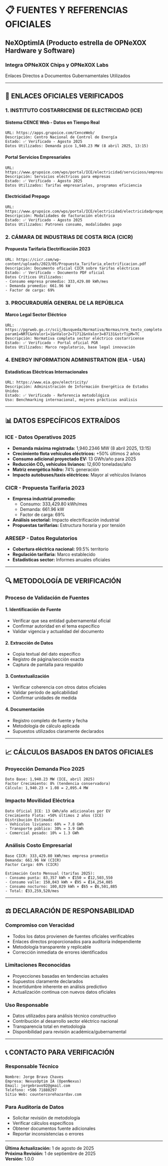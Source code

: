 # 📋 FUENTES Y REFERENCIAS OFICIALES
## NeXOptimIA (Producto estrella de OPNeXOX Hardware y Software)
### Integra OPNeXOX Chips y OPNeXOX Labs
Enlaces Directos a Documentos Gubernamentales Utilizados

---

## 🔗 ENLACES OFICIALES VERIFICADOS

### **1. INSTITUTO COSTARRICENSE DE ELECTRICIDAD (ICE)**

#### Sistema CENCE Web - Datos en Tiempo Real
```
URL: https://apps.grupoice.com/CenceWeb/
Descripción: Centro Nacional de Control de Energía
Estado: ✅ Verificado - Agosto 2025
Datos Utilizados: Demanda pico 1,940.23 MW (8 abril 2025, 13:15)
```

#### Portal Servicios Empresariales
```
URL: https://www.grupoice.com/wps/portal/ICE/electricidad/servicioss/empresariales
Descripción: Servicios eléctricos para empresas
Estado: ✅ Verificado - Agosto 2025
Datos Utilizados: Tarifas empresariales, programas eficiencia
```

#### Electricidad Prepago
```
URL: https://www.grupoice.com/wps/portal/ICE/electricidad/electricidadprepago/electricidadprepago
Descripción: Modalidades de facturación eléctrica
Estado: ✅ Verificado - Agosto 2025
Datos Utilizados: Patrones consumo, modalidades pago
```

### **2. CÁMARA DE INDUSTRIAS DE COSTA RICA (CICR)**

#### Propuesta Tarifaria Electrificación 2023
```
URL: https://cicr.com/wp-content/uploads/2023/05/Propuesta_Tarifaria_electrificacion.pdf
Descripción: Documento oficial CICR sobre tarifas eléctricas
Estado: ✅ Verificado - Documento PDF oficial
Datos Críticos Utilizados:
- Consumo empresa promedio: 333,429.80 kWh/mes
- Demanda promedio: 661.96 kW  
- Factor de carga: 69%
```

### **3. PROCURADURÍA GENERAL DE LA REPÚBLICA**

#### Marco Legal Sector Eléctrico
```
URL: https://pgrweb.go.cr/scij/Busqueda/Normativa/Normas/nrm_texto_completo.aspx?param1=NRTC&nValor1=1&nValor2=71712&nValor3=87131&strTipM=TC
Descripción: Normativa completa sector eléctrico costarricense
Estado: ✅ Verificado - Portal oficial PGR
Datos Utilizados: Marco regulatorio, base legal innovación
```

### **4. ENERGY INFORMATION ADMINISTRATION (EIA - USA)**

#### Estadísticas Eléctricas Internacionales
```
URL: https://www.eia.gov/electricity/
Descripción: Administración de Información Energética de Estados Unidos
Estado: ✅ Verificado - Referencia metodológica
Uso: Benchmarking internacional, mejores prácticas análisis
```

---

## 📊 DATOS ESPECÍFICOS EXTRAÍDOS

### **ICE - Datos Operativos 2025**
- **Demanda máxima registrada:** 1,940.2346 MW (8 abril 2025, 13:15)
- **Crecimiento flota vehículos eléctricos:** +50% últimos 2 años
- **Consumo adicional proyectado EV:** 13 GWh/año para 2025
- **Reducción CO₂ vehículos livianos:** 12,600 toneladas/año
- **Matriz energética hidro:** 74% generación
- **Impacto autobuses/taxis eléctricos:** Mayor al vehículos livianos

### **CICR - Propuesta Tarifaria 2023**
- **Empresa industrial promedio:**
  - Consumo: 333,429.80 kWh/mes
  - Demanda: 661.96 kW
  - Factor de carga: 69%
- **Análisis sectorial:** Impacto electrificación industrial
- **Propuestas tarifarias:** Estructura horaria y por tensión

### **ARESEP - Datos Regulatorios**
- **Cobertura eléctrica nacional:** 99.5% territorio
- **Regulación tarifaria:** Marco establecido
- **Estadísticas sector:** Informes anuales oficiales

---

## 🔍 METODOLOGÍA DE VERIFICACIÓN

### **Proceso de Validación de Fuentes**

#### 1. **Identificación de Fuente**
- Verificar que sea entidad gubernamental oficial
- Confirmar autoridad en el tema específico
- Validar vigencia y actualidad del documento

#### 2. **Extracción de Datos**
- Copia textual del dato específico
- Registro de página/sección exacta
- Captura de pantalla para respaldo

#### 3. **Contextualización**
- Verificar coherencia con otros datos oficiales
- Validar período de aplicabilidad
- Confirmar unidades de medida

#### 4. **Documentación**
- Registro completo de fuente y fecha
- Metodología de cálculo aplicada
- Supuestos utilizados claramente declarados

---

## 📈 CÁLCULOS BASADOS EN DATOS OFICIALES

### **Proyección Demanda Pico 2025**
```
Dato Base: 1,940.23 MW (ICE, abril 2025)
Factor Crecimiento: 8% (tendencia conservadora)
Cálculo: 1,940.23 × 1.08 = 2,095.4 MW
```

### **Impacto Movilidad Eléctrica**
```
Dato Oficial ICE: 13 GWh/año adicionales por EV
Crecimiento Flota: +50% últimos 2 años (ICE)
Distribución Estimada:
- Vehículos livianos: 60% = 7.8 GWh
- Transporte público: 30% = 3.9 GWh  
- Comercial pesado: 10% = 1.3 GWh
```

### **Análisis Costo Empresarial**
```
Base CICR: 333,429.80 kWh/mes empresa promedio
Demanda: 661.96 kW (CICR)
Factor Carga: 69% (CICR)

Estimación Costo Mensual (tarifas 2025):
- Consumo punta: 83,357 kWh × ₡150 = ₡12,503,550
- Consumo valle: 150,043 kWh × ₡95 = ₡14,254,085
- Consumo nocturno: 100,029 kWh × ₡65 = ₡6,501,885
- Total: ₡33,259,520/mes
```

---

## ⚖️ DECLARACIÓN DE RESPONSABILIDAD

### **Compromiso con Veracidad**
- Todos los datos provienen de fuentes oficiales verificables
- Enlaces directos proporcionados para auditoría independiente
- Metodología transparente y replicable
- Corrección inmediata de errores identificados

### **Limitaciones Reconocidas**
- Proyecciones basadas en tendencias actuales
- Supuestos claramente declarados
- Incertidumbre inherente en análisis predictivo
- Actualización continua con nuevos datos oficiales

### **Uso Responsable**
- Datos utilizados para análisis técnico constructivo
- Contribución al desarrollo sector eléctrico nacional
- Transparencia total en metodología
- Disponibilidad para revisión académica/gubernamental

---

## 📞 CONTACTO PARA VERIFICACIÓN

### **Responsable Técnico**
```
Nombre: Jorge Bravo Chaves
Empresa: NexusOptim IA (OpenNexus)
Email: jorgebravo92@gmail.com
Teléfono: +506 71880297
Sitio Web: countercorehazardav.com
```

### **Para Auditoría de Datos**
- Solicitar revisión de metodología
- Verificar cálculos específicos
- Obtener documentos fuente adicionales
- Reportar inconsistencias o errores

---

**Última Actualización:** 1 de agosto de 2025  
**Próxima Revisión:** 1 de septiembre de 2025  
**Versión:** 1.0.0
